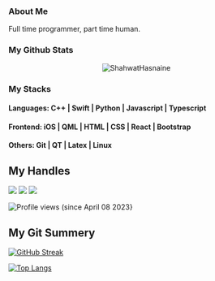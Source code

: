 ### About Me
Full time programmer, part time human.

### My Github Stats
<p align="center"> <img src="https://github-readme-stats.vercel.app/api?username=shas9&show_icons=true&count_private=true&theme=dark" alt="ShahwatHasnaine" />

### My Stacks
#### Languages: C++ | Swift | Python | Javascript | Typescript 

#### Frontend: iOS | QML | HTML | CSS | React | Bootstrap

#### Others: Git | QT | Latex | Linux

## My Handles
 [<img src="https://img.shields.io/badge/shas9-151515?style=for-the-badge&logo=linkedin&logoColor=white">](https://www.linkedin.com/in/shas9/)
 [<img src="https://img.shields.io/badge/shas9-151515?style=for-the-badge&logo=SVG&logoColor=79740e">](https://profile-summary-for-github.com/user/shas9) 
 [<img src="https://img.shields.io/badge/hasnaine__-151515?style=for-the-badge&logo=SVG&logoColor=79740e">](https://codeforces.com/profile/hasnaine_) 

![Profile views](https://gpvc.arturio.dev/shas9) (since April 08 2023}
 
 ## My Git Summery
<!--  CONTRIBUTION AND STREAK BLOCK -->
 [![GitHub Streak](https://github-readme-streak-stats.herokuapp.com/?user=shas9&currStreakNum=2FD3EB&fire=pink&sideLabels=F00&theme=nightowl)](https://git.io/streak-stats)
 
 <!--  TOP LANGUAGES STATISTICS -->
 [![Top Langs](https://github-readme-stats.vercel.app/api/top-langs/?username=shas9&theme=dark&layout=compact&align=right&width=40%)](https://github.com/shas9/github-readme-stats)
